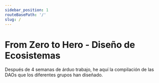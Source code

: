 ```yaml
---
sidebar_position: 1
routeBasePath: '/'
slug: /
---
```


# From Zero to Hero - Diseño de Ecosistemas

Después de 4 semanas de árduo trabajo, he aquí la compilación de las DAOs que los diferentes grupos han diseñado.

